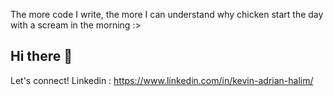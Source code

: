 The more code I write, the more I can understand why chicken start the day with a scream in the morning :>

## Hi there 👋

Let's connect! 
Linkedin  : https://www.linkedin.com/in/kevin-adrian-halim/ 


<!--
**Modequick/Modequick** is a ✨ _special_ ✨ repository because its `README.md` (this file) appears on your GitHub profile.

Here are some ideas to get you started:

- 🔭 I’m currently working on ...
- 🌱 I’m currently learning ...
- 👯 I’m looking to collaborate on ...
- 🤔 I’m looking for help with ...
- 💬 Ask me about ...
- 📫 How to reach me: ...
- 😄 Pronouns: ...
- ⚡ Fun fact: ...
-->
